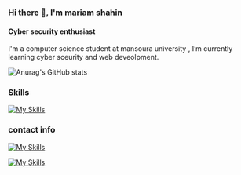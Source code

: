 ### Hi there 👋, I'm mariam shahin
#### Cyber security enthusiast
I'm a computer science student at mansoura university , I’m currently learning cyber sceurity and web deveolpment.

![Anurag's GitHub stats](https://github-readme-stats.vercel.app/api?username=mariom696&show_icons=true&theme=transparent)

### Skills 

[![My Skills](https://skillicons.dev/icons?i=bash,cs,html,js,linux,python,django&perline=6)](https://skillicons.dev)

### contact info 

[![My Skills](https://skillicons.dev/icons?i=twitter&perline=3)](https://twitter.com/marioo696)

[![My Skills](https://skillicons.dev/icons?i=linkedin&perline=3)](https://www.linkedin.com/in/marioo696?utm_source=share&utm_campaign=share_via&utm_content=profile&utm_medium=android_app)


